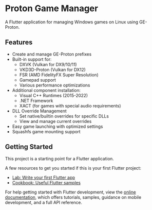 # Proton Game Manager

A Flutter application for managing Windows games on Linux using GE-Proton.

## Features

- Create and manage GE-Proton prefixes
- Built-in support for:
  - DXVK (Vulkan for DX9/10/11)
  - VKD3D-Proton (Vulkan for DX12)
  - FSR (AMD FidelityFX Super Resolution)
  - Gamepad support
  - Various performance optimizations
- Additional component installation:
  - Visual C++ Runtimes (2015-2022)
  - .NET Framework
  - XACT (for games with special audio requirements)
- DLL Override Management
  - Set native/builtin overrides for specific DLLs
  - View and manage current overrides
- Easy game launching with optimized settings
- Squashfs game mounting support

## Getting Started

This project is a starting point for a Flutter application.

A few resources to get you started if this is your first Flutter project:

- [Lab: Write your first Flutter app](https://docs.flutter.dev/get-started/codelab)
- [Cookbook: Useful Flutter samples](https://docs.flutter.dev/cookbook)

For help getting started with Flutter development, view the
[online documentation](https://docs.flutter.dev/), which offers tutorials,
samples, guidance on mobile development, and a full API reference.
